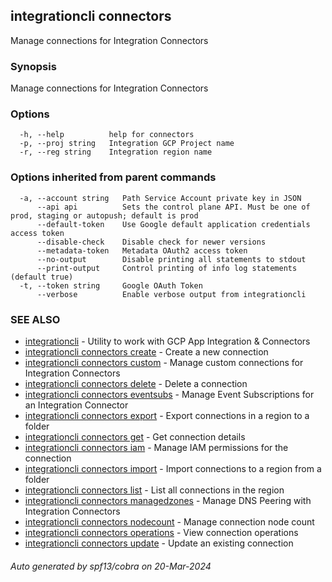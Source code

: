 ## integrationcli connectors

Manage connections for Integration Connectors

### Synopsis

Manage connections for Integration Connectors

### Options

```
  -h, --help          help for connectors
  -p, --proj string   Integration GCP Project name
  -r, --reg string    Integration region name
```

### Options inherited from parent commands

```
  -a, --account string   Path Service Account private key in JSON
      --api api          Sets the control plane API. Must be one of prod, staging or autopush; default is prod
      --default-token    Use Google default application credentials access token
      --disable-check    Disable check for newer versions
      --metadata-token   Metadata OAuth2 access token
      --no-output        Disable printing all statements to stdout
      --print-output     Control printing of info log statements (default true)
  -t, --token string     Google OAuth Token
      --verbose          Enable verbose output from integrationcli
```

### SEE ALSO

* [integrationcli](integrationcli.md)	 - Utility to work with GCP App Integration & Connectors
* [integrationcli connectors create](integrationcli_connectors_create.md)	 - Create a new connection
* [integrationcli connectors custom](integrationcli_connectors_custom.md)	 - Manage custom connections for Integration Connectors
* [integrationcli connectors delete](integrationcli_connectors_delete.md)	 - Delete a connection
* [integrationcli connectors eventsubs](integrationcli_connectors_eventsubs.md)	 - Manage Event Subscriptions for an Integration Connector
* [integrationcli connectors export](integrationcli_connectors_export.md)	 - Export connections in a region to a folder
* [integrationcli connectors get](integrationcli_connectors_get.md)	 - Get connection details
* [integrationcli connectors iam](integrationcli_connectors_iam.md)	 - Manage IAM permissions for the connection
* [integrationcli connectors import](integrationcli_connectors_import.md)	 - Import connections to a region from a folder
* [integrationcli connectors list](integrationcli_connectors_list.md)	 - List all connections in the region
* [integrationcli connectors managedzones](integrationcli_connectors_managedzones.md)	 - Manage DNS Peering with Integration Connectors
* [integrationcli connectors nodecount](integrationcli_connectors_nodecount.md)	 - Manage connection node count
* [integrationcli connectors operations](integrationcli_connectors_operations.md)	 - View connection operations
* [integrationcli connectors update](integrationcli_connectors_update.md)	 - Update an existing connection

###### Auto generated by spf13/cobra on 20-Mar-2024
